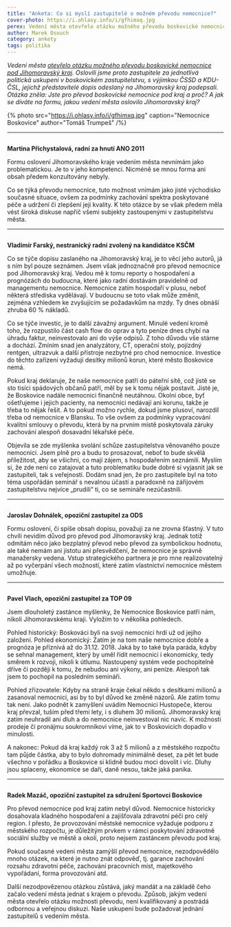 ```yaml
---
title: "Anketa: Co si myslí zastupitelé o možném převodu nemocnice?"
cover-photo: https://i.ohlasy.info/i/gfhimxq.jpg
perex: Vedení města otevřelo otázku možného převodu boskovické nemocnice pod Jihomoravský kraj. Co si o něm myslí zastupitelé?
author: Marek Osouch
category: ankety
tags: politika
---
```


*Vedení města [otevřelo otázku možného převodu boskovické nemocnice pod Jihomoravský kraj](http://www.ohlasy.info/clanky/2017/10/prevod-nemocnice.html). Oslovili jsme proto zastupitele za jednotlivá politická uskupení v boskovickém zastupitelstvu, s výjimkou ČSSD a KDU-ČSL, jejichž představitelé dopis odeslaný na Jihomoravský kraj podepsali. Otázka zněla: Jste pro převod boskovické nemocnice pod kraj a proč? A jak se díváte na formu, jakou vedení města oslovilo Jihomoravský kraj?*

{% photo src="https://i.ohlasy.info/i/gfhimxq.jpg" caption="Nemocnice Boskovice" author="Tomáš Trumpeš" /%}

---

<img src="https://i.ohlasy.info/i/ces4myf.jpg" class="profile-picture" alt="">

**Martina Přichystalová, radní za hnutí ANO 2011**

Formu oslovení Jihomoravského kraje vedením města nevnímám jako problematickou. Je to v jeho kompetenci. Nicméně se mnou forma ani obsah předem konzultovány nebyly.

Co se týká převodu nemocnice, tuto možnost vnímám jako jisté východisko současné situace, ovšem za podmínky zachování spektra poskytované péče a udržení či zlepšení její kvality. K této otázce by se však předem měla vést široká diskuse napříč všemi subjekty zastoupenými v zastupitelstvu města.

---

<img src="https://i.ohlasy.info/i/5hzfu14.jpg" class="profile-picture" alt="">

**Vladimír Farský, nestranický radní zvolený na kandidátce KSČM**

Co se týče dopisu zaslaného na Jihomoravský kraj, je to věcí jeho autorů, já s ním byl pouze seznámen. Jsem však jednoznačně pro převod nemocnice pod Jihomoravský kraj. Vedou mě k tomu reporty o hospodaření a prognózách do budoucna, které jako radní dostávám pravidelně od managementu nemocnice. Nemocnice zatím hospodaří v plusu, neboť některá střediska vydělávají. V budoucnu se toto však může změnit, zejména vzhledem ke zvyšujícím se požadavkům na mzdy. Ty dnes obnáší zhruba 60 % nákladů.

Co se týče investic, je to další závažný argument. Minulé vedení kromě toho, že rozpustilo část cash flow do oprav a tyto peníze dnes chybí na úhradu faktur, neinvestovalo ani do výše odpisů. Z toho důvodu vše stárne a dochází. Zmíním snad jen analyzátory, CT, operační stoly, pojízdný rentgen, ultrazvuk a další přístroje nezbytné pro chod nemocnice. Investice do těchto zařízení vyžadují desítky milionů korun, které město Boskovice nemá.

Pokud kraj deklaruje, že naše nemocnice patří do páteřní sítě, což jistě se sto tisíci spádových občanů patří, měl by se k tomu nějak postavit. Jisté je, že Boskovice nadále nemocnici finančně neutáhnou. Okolní obce, byť ošetřujeme i jejich pacienty, na nemocnici nedávají ani korunu, takže je třeba to nějak řešit. A to pokud možno rychle, dokud jsme plusoví, narozdíl třeba od nemocnice v Blansku. To vše ovšem za podmínky vypracování kvalitní smlouvy o převodu, která by na prvním místě poskytovala záruky zachování alespoň dosavadní lékařské péče. 

Objevila se zde myšlenka svolání schůze zastupitelstva věnovaného pouze nemocnici. Jsem plně pro a budu to prosazovat, neboť to bude skvělá příležitost, aby se všichni, co mají zájem, s hospodařením seznámili. Myslím si, že zde není co zatajovat a tuto problematiku bude dobré si vyjasnit jak se zastupiteli, tak s veřejností. Dodám snad jen, že pro zastupitele byl na toto téma uspořádán seminář s nevalnou účastí a paradoxně na zářijovém zastupitelstvu nejvíce „prudili“ ti, co se semináře nezúčastnili.

---

<img src="https://i.ohlasy.info/i/w8zlgxo.jpg" class="profile-picture" alt="">

**Jaroslav Dohnálek, opoziční zastupitel za ODS**

Formu oslovení, či spíše obsah dopisu, považuji za ne zrovna šťastný. V tuto chvíli nevidím důvod pro převod pod Jihomoravský kraj. Jednak totiž odmítám něco jako bezplatný převod nebo převod za symbolickou hodnotu, ale také nemám ani jistotu ani přesvědčení, že nemocnice je správně manažersky vedena. Vstup strategického partnera je pro mne realizovatelný až po vyčerpání všech možností, které zatím vlastnictví nemocnice městem umožňuje.

---

<img src="https://i.ohlasy.info/i/v8n6mm3.jpg" class="profile-picture" alt="">

**Pavel Vlach, opoziční zastupitel za TOP 09**

Jsem dlouholetý zastánce myšlenky, že Nemocnice Boskovice patří nám, nikoli Jihomoravskému kraji. Vyložím to v několika pohledech.

Pohled historický: Boskováci byli na svoji nemocnici hrdí už od jejího založení. Pohled ekonomický: Zatím je na tom naše nemocnice dobře a prognóza je příznivá až do 31.12. 2018. Jaká by to také byla paráda, kdyby se sehnal management, který by uměl řídit nemocnici i ekonomicky, tedy směrem k rozvoji, nikoli k útlumu. Nastoupený systém vede pochopitelně dříve či později k tomu, že nebudou ani výkony, ani peníze. Alespoň tak jsem to pochopil na posledním semináři.

Pohled zřizovatele: Kdyby na straně kraje čekal někdo s desítkami milionů a zasanoval nemocnici, asi by to byl důvod ke změně názorů. Ale zatím tomu tak není. Jako podnět k zamyšlení uvádím Nemocnici Hustopeče, kterou kraj převzal, tuším před třemi lety, i s dluhem 30 milionů. Jihomoravský kraj zatím neuhradil ani dluh a do nemocnice neinvestoval nic navíc. K možnosti prodeje či pronájmu soukromníkovi víme, jak to v Boskovicích dopadlo v minulosti.

A nakonec: Pokud dá kraj každý rok 3 až 5 milionů a z městského rozpočtu tam půjde částka, aby to bylo dohromady minimálně deset, za pět let bude všechno v pořádku a Boskovice si klidně budou moci dovolit i víc. Dluhy jsou splaceny, ekonomice se daří, daně nesou, takže jaká panika.

---

<img src="https://i.ohlasy.info/i/ayamxfp.jpg" class="profile-picture" alt="">

**Radek Mazáč, opoziční zastupitel za sdružení Sportovci Boskovice**

Pro převod nemocnice pod kraj zatím nebyl důvod. Nemocnice historicky dosahovala kladného hospodaření a zajišťovala zdravotní péči pro celý region. I přesto, že provozování městské nemocnice vyžaduje podporu z městského rozpočtu, je důležitým prvkem v rámci poskytování zdravotně sociální služby ve městě a okolí, proto nejsem zastáncem převodu pod kraj. 

Pokud současné vedeni města zamýšlí převod nemocnice, nezodpovědělo mnoho otázek, na které je nutno znát odpověď, tj. garance zachování rozsahu zdravotní péče, zachování pracovních míst, majetkového vypořádaní, forma provozování atd. 

Další nezodpovězenou otázkou zůstává, jaký mandát a na základě čeho začalo vedení města jednat s krajem o převodu. Způsob, jakým vedení města otevřelo otázku možnosti převodu, není kvalifikovaný a postrádá odbornou a veřejnou diskuzi. Naše uskupení bude požadovat jednání zastupitelů s vedením města.
